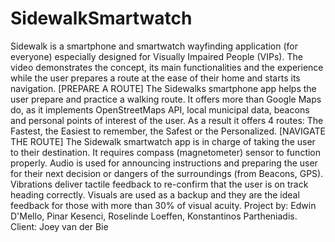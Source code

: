 # SidewalkSmartwatch
Sidewalk is a smartphone and smartwatch wayfinding application (for everyone) especially designed for Visually Impaired People (VIPs).  The video demonstrates the concept, its main functionalities and the experience while the user prepares a route at the ease of their home and starts its navigation.   [PREPARE A ROUTE] The Sidewalks smartphone app helps the user prepare and practice a walking route. It offers more than Google Maps do, as it implements OpenStreetMaps API, local municipal data, beacons and personal points of interest of the user. As a result it offers 4 routes: The Fastest, the Easiest to remember, the Safest or the Personalized.   [NAVIGATE THE ROUTE] The Sidewalk smartwatch app is in charge of taking the user to their destination. It requires compass (magnetometer) sensor to function properly. Audio is used for announcing instructions and preparing the user for their next decision or dangers of the surroundings (from Beacons, GPS). Vibrations deliver tactile feedback to re-confirm that the user is on track heading correctly. Visuals are used as a backup and they are the ideal feedback for those with more than 30% of visual acuity.  Project by: Edwin D'Mello, Pinar Kesenci, Roselinde Loeffen, Konstantinos Partheniadis.  Client: Joey van der Bie
